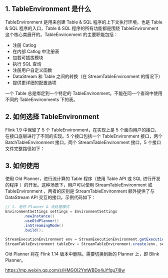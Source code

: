 ## 1. TableEnvironment 是什么

TableEnvironment 是用来创建 Table & SQL 程序的上下文执行环境，也是 Table & SQL 程序的入口，Table & SQL 程序的所有功能都是围绕 TableEnvironment 这个核心类展开的。TableEnvironment 的主要职能包括：
- 注册 Catlog
- 在内部 Catlog 中注册表
- 加载可插拔模块
- 执行 SQL 查询
- 注册用户自定义函数
- DataStream 和 Table 之间的转换（在 StreamTableEnvironment 的情况下）
- 提供更详细的配置选项

一个 Table 总是绑定到一个特定的 TableEnvironment。不能在同一个查询中使用不同的 TableEnvironments 下的表。

## 2. 如何选择 TableEnvironment

Flink 1.9 中保留了 5 个 TableEnvironment，在实现上是 5 个面向用户的接口，在接口底层进行了不同的实现。5 个接口包括一个 TableEnvironment 接口，两个 BatchTableEnvironment 接口，两个 StreamTableEnvironment 接口，5 个接口文件完整路径如下：




## 3. 如何使用

使用 Old Planner，进行流计算的 Table 程序（使用 Table API 或 SQL 进行开发的程序 ）的开发。这种场景下，用户可以使用 StreamTableEnvironment 或 TableEnvironment ，两者的区别是 StreamTableEnvironment 额外提供了与 DataStream API 交互的接口。示例代码如下：
```java
// 1. 老的 Planner & 流处理模式
EnvironmentSettings settings = EnvironmentSettings
        .newInstance()
        .useOldPlanner()
        .inStreamingMode()
        .build();

StreamExecutionEnvironment env = StreamExecutionEnvironment.getExecutionEnvironment();
StreamTableEnvironment tableEnv = StreamTableEnvironment.create(env, settings);
```

Old Planner 将在 Flink 1.14 版本中删除。需要切换到新的 Planner 上，即 Blink Planner。




https://mp.weixin.qq.com/s/HMGOl2YmWBDo4uYfgu7l8w
